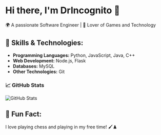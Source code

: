 # Hi there, I'm DrIncognito 👋

🌍 A passionate Software Engineer | 🎨 Lover of Games and Technology

## 🚀 Skills & Technologies:
- **Programming Languages:** Python, JavaScript, Java, C++
- **Web Development:** Node.js, Flask
- **Databases:** MySQL
- **Other Technologies:** Git

### 📈 GitHub Stats
![GitHub Stats](https://github-readme-stats.vercel.app/api?username=DrIncognitoOfficial&show_icons=true&theme=radical)

## 🌈 Fun Fact:
I love playing chess and playing in my free time! 🖌️♟️
